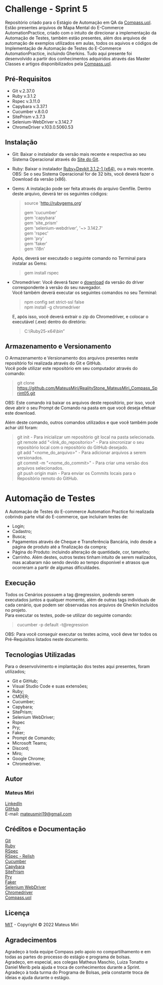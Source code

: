 # Challenge - Sprint 5
Repositório criado para o Estágio de Automação em QA da [Compass.uol](https://compass.uol/).  
Estão presentes arquivos de Mapa Mental do E-Commerce AutomationPractice, criado com o intuito de direcionar a implementação da Automação de Testes, também estão presentes, além dos arquivos de automação de exemplos utilizados em aulas, todos os aquivos e códigos de Implementação de Automação de Testes do E-Commerce AutomationPractice, incluindo Gherkins.
Tudo aqui presente foi desenvolvido a partir dos conhecimentos adquiridos através das Master Classes e artigos disponibilizados pela [Compass.uol](https://compass.uol/).  

## Pré-Requisitos
* Git v.2.37.0
* Ruby v.3.1.2
* Rspec v.3.11.0
* Capybara v.3.37.1
* Cucumber v.8.0.0
* SitePrism v.3.7.3
* Selenium-WebDriver v.3.142.7
* ChromeDriver v.103.0.5060.53

## Instalação
* Git: Baixar o instalador da versão mais recente e respectiva ao seu Sistema Operacional através do [Site do Git](https://git-scm.com/download).
* Ruby: Baixar o instalador [Ruby+Devkit 3.1.2-1 (x64)](https://rubyinstaller.org/downloads/), ou a mais recente.  
  OBS: Se o seu Sistema Operacional for de 32 bits, você deverá fazer o Download da versão (x86).
* Gems: A instalação pode ser feita através do arquivo Gemfile.
  Dentro deste arquivo, deverá ter os seguintes códigos:
  > source 'http://rubygems.org'  
  >   
  > gem 'cucumber'  
  > gem 'capybara'  
  > gem 'site_prism'  
  > gem 'selenium-webdriver', '~> 3.142.7'  
  > gem 'rspec'  
  > gem 'pry'  
  > gem 'faker'  
  > gem 'i18n'  

  Após, deverá ser executado o seguinte comando no Terminal para instalar as Gems:
  > gem install rspec  

* Chromedriver: Você deverá fazer o [download](https://chromedriver.chromium.org/downloads) da versão do driver correspondente à versão do seu navegador.  
  Você também deverá executar os seguintes comandos no seu Terminal:  
  > npm config set strict-ssl false  
  > npm install -g chromedriver  

  E, após isso, você deverá extrair o zip do Chromedriver, e colocar o executável (.exe) dentro do diretório:
  > C:\Ruby25-x64\bin”

## Armazenamento e Versionamento
O Armazenamento e Versionamento dos arquivos presentes neste repositório foi realizada através do Git e GitHub.  
Você pode utilizar este repositório em seu computador através do comando:
> git clone https://github.com/MateusMiri/RealityStone_MateusMiri_Compass_Sprint05.git  

OBS: Este comando irá baixar os arquivos deste repositório, por isso, você deve abrir o seu Prompt de Comando na pasta em que você deseja efetuar este download.  

Além deste comando, outros comandos utilizados e que você também pode achar útil foram:
> git init - Para inicializar um repositório git local na pasta selecionada.  
> git remote add "<link_do_repositorio>" - Para sincronizar o seu repositório local com o repositório do GitHub desejado.  
> git add "<nome_do_arquivo>" - Para adicionar arquivos a serem versionados.  
> git commit -m "<nome_do_commit>" - Para criar uma versão dos arquivos selecionados.  
> git push origin main - Para enviar os Commits locais para o Repositório remoto do GitHub.  

# Automação de Testes
A Automação de Testes do E-commerce Automation Practice foi realizada cobrindo parte vital do E-commerce, que incluíram testes de:
* Login;  
* Cadastro;  
* Busca;  
* Pagamentos através de Cheque e Transferência Bancária, indo desde a página de produto até a finalização da compra;  
* Página do Produto: incluindo alteração de quantidade, cor, tamanho;
* Carrinho.
Além destes, outros testes tinham intuito de serem realizados, mas acabaram não sendo devido ao tempo disponível e atrasos que ocorreram a partir de algumas dificuldades.

## Execução
Todos os Cenários possuem a tag @regression, podendo serem executados juntos a qualquer momento, além de outras tags individuais de cada cenário, que podem ser observadas nos arquivos de Gherkin incluídos no projeto.  
Para executar os testes, pode-se utilizar do seguinte comando:  
> cucumber -p default -t@regression  

OBS: Para você conseguir executar os testes acima, você deve ter todos os Pré-Requisitos listados neste documento.  

## Tecnologias Utilizadas
Para o desenvolvimento e implantação dos testes aqui presentes, foram utilizados;
* Git e GitHub;
* Visual Studio Code e suas extensões;
* Ruby;
* CMDER;
* Cucumber;
* Capybara;
* SitePrism;
* Selenium WebDriver;
* Rspec
* Pry;
* Faker;
* Prompt de Comando;
* Microsoft Teams;  
* Discord;  
* Miro;  
* Google Chrome;  
* Chromedriver.

## Autor
### Mateus Miri
[LinkedIn](https://www.linkedin.com/in/mateus-miri-0a3a81232/)  
[GitHub](https://github.com/MateusMiri)  
E-mail: mateusmiri19@gmail.com  
  
## Créditos e Documentação
[Git](https://git-scm.com/doc)  
[Ruby](https://www.ruby-lang.org/pt/documentation/)  
[RSpec](https://rspec.info/documentation/)  
[RSpec - Relish](https://relishapp.com/rspec/docs/)  
[Cucumber](https://github.com/cucumber/cucumber-ruby)  
[Capybara](https://github.com/teamcapybara/capybara)  
[SitePrism](https://github.com/site-prism/site_prism)  
[Pry](https://github.com/pry/pry)  
[Faker](https://github.com/faker-ruby/faker)  
[Selenium WebDriver](https://github.com/SeleniumHQ/selenium)  
[Chromedriver](https://chromedriver.chromium.org/downloads)  
[Compass.uol](https://compass.uol/)  

## Licença
[MIT](https://choosealicense.com/licenses/mit/) - Copyright © 2022 Mateus Miri  

## Agradecimentos
Agradeço à toda equipe Compass pelo apoio no compartilhamento e em todas as partes do processo do estágio e programa de bolsas.  
Agradeço, em especial, aos colegas Matheus Maschio, Luiza Tonatto e Daniel Merib pela ajuda e troca de conhecimentos durante a Sprint.  
Agradeço à toda turma do Programa de Bolsas, pela constante troca de ideias e ajuda durante o estágio.
